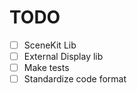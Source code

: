 # TODO

- [ ] SceneKit Lib
- [ ] External Display lib
- [ ] Make tests
- [ ] Standardize code format
